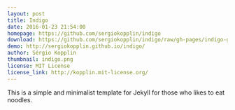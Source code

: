 ```yaml
---
layout: post
title: Indigo
date: 2016-01-23 21:54:00
homepage: https://github.com/sergiokopplin/indigo
download: https://github.com/sergiokopplin/indigo/raw/gh-pages/indigo-gh-pages.zip
demo: http://sergiokopplin.github.io/indigo/
author: Sérgio Kopplin
thumbnail: indigo.png
license: MIT License
license_link: http://kopplin.mit-license.org/
---
```


This is a simple and minimalist template for Jekyll for those who likes
to eat noodles.
